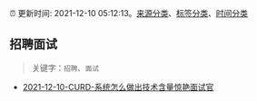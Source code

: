 :alarm_clock: 更新时间: 2021-12-10 05:12:13。[来源分类](../README.md)、[标签分类](../TAGS.md)、[时间分类](../TIMELINE.md)

## 招聘面试


> 关键字：`招聘`、`面试`



- [2021-12-10-CURD-系统怎么做出技术含量惊艳面试官](https://toutiao.io/k/0hurrgr) 